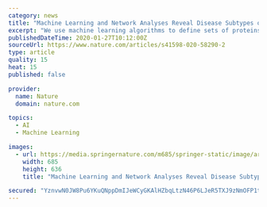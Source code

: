 ```yaml
---
category: news
title: "Machine Learning and Network Analyses Reveal Disease Subtypes of Pancreatic Cancer and their Molecular Characteristics"
excerpt: "We use machine learning algorithms to define sets of proteins, mRNAs, miRNAs and DNA methylation patterns that could serve as biomarkers to accurately differentiate between the two pancreatic cancer subtypes. Lastly, we confirm the biological relevance of the identified biomarkers by showing that these can be used together with pattern ..."
publishedDateTime: 2020-01-27T10:12:00Z
sourceUrl: https://www.nature.com/articles/s41598-020-58290-2
type: article
quality: 15
heat: 15
published: false

provider:
  name: Nature
  domain: nature.com

topics:
  - AI
  - Machine Learning

images:
  - url: https://media.springernature.com/m685/springer-static/image/art%3A10.1038%2Fs41598-020-58290-2/MediaObjects/41598_2020_58290_Fig1_HTML.png
    width: 685
    height: 636
    title: "Machine Learning and Network Analyses Reveal Disease Subtypes of Pancreatic Cancer and their Molecular Characteristics"

secured: "YznvwN0JW8Pu6YKuQNppDmIJeWCyGKAlHZbqLtzN46P6LJeR5TXJ9zNmOFP1tp5V9stcnrgjH1K7nCKInSWauvR930uPY7Dm7OObwuz9aaf4LZ2G/Tko3ro0X5m64h5gLHbd5Nry43NmZwZoq8U5rO389gxlRtmy3fwY4gIU+Zb5EKWDiL7j7E29m9cfI0f2sIIYX218BuImeQ0PEFwSwynkqbIkHeIaNTUHaOFw5xj2Y5rUkEsnbMwRvNc3h3Ub1Qb5WmRpH9baD0wyK3bdTIqNWXY82rFh18i/fTKZ2zo6S8ExmImG+3Mly+EMf80T;vY3Wy2mUaSRU5skwaBvC9w=="
---
```


